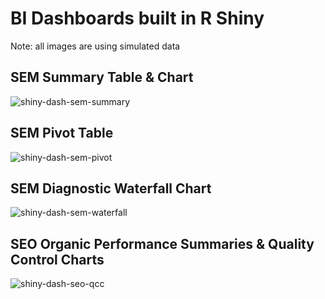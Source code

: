 # BI Dashboards built in R Shiny

Note: all images are using simulated data

## SEM Summary Table & Chart

![shiny-dash-sem-summary](https://github.com/user-attachments/assets/af82c346-de02-49a9-9409-b351fde9a5e5)

## SEM Pivot Table

![shiny-dash-sem-pivot](https://github.com/user-attachments/assets/dde57815-c487-4dde-8b45-258f6bbd8e71)

## SEM Diagnostic Waterfall Chart

![shiny-dash-sem-waterfall](https://github.com/user-attachments/assets/fcf1d9a5-8692-41ea-a06e-9a97dc718cfa)


## SEO Organic Performance Summaries & Quality Control Charts

![shiny-dash-seo-qcc](https://github.com/user-attachments/assets/7c3ad781-6039-4c51-9d7d-c69068999a64)






